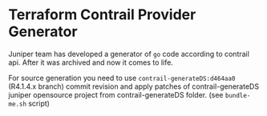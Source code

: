 Terraform Contrail Provider Generator
============================

Juniper team has developed a generator of `go` code according to contrail api. After it was archived and now it comes to life.

For source generation you need to use  `contrail-generateDS:d464aa0` (R4.1.4.x branch) commit revision and apply patches of contrail-generateDS juniper opensource project from contrail-generateDS folder. (see `bundle-me.sh` script)
